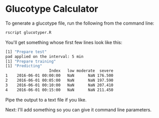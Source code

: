 # Glucotype Calculator

To generate a glucotype file, run the following from the command line:

```sh
rscript glucotyper.R
```

You'll get something whose first few lines look like this:

```sh
[1] "Prepare test"
pad applied on the interval: 5 min
[1] "Prepare training"
[1] "Predicting"
                   Index   low moderate  severe
1    2016-06-01 00:00:00   NaN      NaN 176.500
2    2016-06-01 00:05:00   NaN      NaN 197.590
3    2016-06-01 00:10:00   NaN      NaN 207.410
4    2016-06-01 00:15:00   NaN      NaN 211.450
```

Pipe the output to a text file if you like.

Next: I'll add something so you can give it command line parameters.

